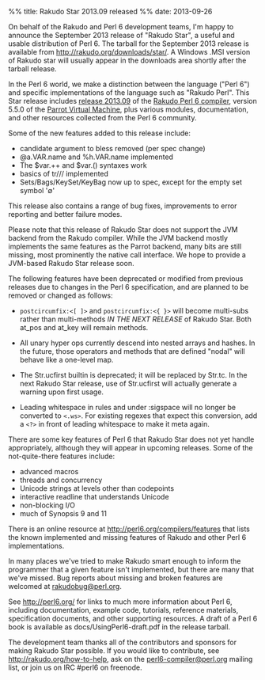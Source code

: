 %% title: Rakudo Star 2013.09 released
%% date: 2013-09-26

<p>On behalf of the Rakudo and Perl 6 development teams, I'm happy to announce the September 2013 release of "Rakudo Star", a useful and usable distribution of Perl 6. The tarball for the September 2013 release is available from <a href="http://rakudo.org/downloads/star/">http://rakudo.org/downloads/star/</a>. A Windows .MSI version of Rakudo star will usually appear in the downloads area shortly after the tarball release.</p>

<p>In the Perl 6 world, we make a distinction between the language ("Perl 6") and specific implementations of the language such as "Rakudo Perl".  This Star release includes <a href="https://github.com/rakudo/rakudo/blob/nom/docs/announce/2013.09.md">release 2013.09</a> of the <a href="http://github.com/rakudo/rakudo">Rakudo Perl 6 compiler</a>, version 5.5.0 of the <a href="http://parrot.org">Parrot Virtual Machine</a>, plus various modules, documentation, and other resources collected from the Perl 6 community.</p>

<p>Some of the new features added to this release include:</p>

<ul>
<li>candidate argument to bless removed (per spec change)</li>
<li>@a.VAR.name and %h.VAR.name implemented</li>
<li>The $var.++ and $var.() syntaxes work</li>
<li>basics of tr/// implemented</li>
<li>Sets/Bags/KeySet/KeyBag now up to spec, except for the empty set symbol '∅'</li>
</ul>

<p>This release also contains a range of bug fixes, improvements to error reporting and better failure modes.</p>

<p>Please note that this release of Rakudo Star does not support the JVM backend from the Rakudo compiler. While the JVM backend mostly implements the same features as the Parrot backend, many bits are still missing, most prominently the native call interface. We hope to provide a JVM-based Rakudo Star release soon.</p>

<p>The following features have been deprecated or modified from previous releases due to changes in the Perl 6 specification, and are planned to be removed or changed as follows:</p>

<ul>
<li><p><code>postcircumfix:&lt;[ ]&gt;</code> and <code>postcircumfix:&lt;{ }&gt;</code> will become
multi-subs rather than multi-methods <em>IN THE NEXT RELEASE</em> of Rakudo
Star. Both at_pos and at_key will remain methods.</p></li>
<li><p>All unary hyper ops currently descend into nested arrays and
hashes. In the future, those operators and methods that are
defined "nodal" will behave like a one-level map.</p></li>
<li><p>The Str.ucfirst builtin is deprecated; it will be replaced by
Str.tc.  In the next Rakudo Star release, use of Str.ucfirst will actually
generate a warning upon first usage.</p></li>
<li><p>Leading whitespace in rules and under :sigspace will no longer be
converted to <code>&lt;.ws&gt;</code>.  For existing regexes that expect this
conversion, add a <code>&lt;?&gt;</code> in front of leading whitespace to make it
meta again.</p></li>
</ul>

<p>There are some key features of Perl 6 that Rakudo Star does not yet handle appropriately, although they will appear in upcoming releases. Some of the not-quite-there features include:</p>

<ul>
<li>advanced macros</li>
<li>threads and concurrency</li>
<li>Unicode strings at levels other than codepoints</li>
<li>interactive readline that understands Unicode</li>
<li>non-blocking I/O</li>
<li>much of Synopsis 9 and 11</li>
</ul>

<p>There is an online resource at <a href="http://perl6.org/compilers/features">http://perl6.org/compilers/features</a> that lists the known implemented and missing features of Rakudo and other Perl 6 implementations.</p>

<p>In many places we've tried to make Rakudo smart enough to inform the programmer that a given feature isn't implemented, but there are many that we've missed.  Bug reports about missing and broken features are welcomed at <a href="mailto:rakudobug@perl.org">rakudobug@perl.org</a>.</p>

<p>See <a href="http://perl6.org/">http://perl6.org/</a> for links to much more information about Perl 6, including documentation, example code, tutorials, reference materials, specification documents, and other supporting resources.  A draft of a Perl 6 book is available as docs/UsingPerl6-draft.pdf in the release tarball.</p>

<p>The development team thanks all of the contributors and sponsors for making Rakudo Star possible.  If you would like to contribute, see <a href="http://rakudo.org/how-to-help">http://rakudo.org/how-to-help</a>, ask on the <a href="mailto:perl6-compiler@perl.org">perl6-compiler@perl.org</a> mailing list, or join us on IRC #perl6 on freenode.</p>
